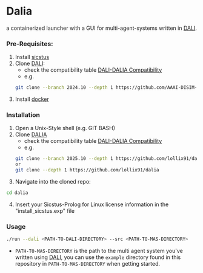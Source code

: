 # Dalia
a containerized launcher with a GUI for multi-agent-systems written in [DALI](https://github.com/AAAI-DISIM-UnivAQ/DALI).

### Pre-Requisites:

1. Install  [sicstus](https://sicstus.sics.se/)
2. Clone    [DALI](https://github.com/AAAI-DISIM-UnivAQ/DALI):
    - check the compatibility table [DALI-DALIA Compatibility](https://github.com/lollix91/dalia/compatibility.md)
    - e.g. 
    ```sh
    git clone --branch 2024.10 --depth 1 https://github.com/AAAI-DISIM-UnivAQ/DALI
    ```
3. Install [docker](https://docs.docker.com/engine/install/)

### Installation 
1. Open a Unix-Style shell (e.g. GIT BASH)
2. Clone [DALIA](https://github.com/lollix91/dalia)
    - check the compatibility table [DALI-DALIA Compatibility](https://github.com/lollix91/dalia/compatibility.md)
    - e.g. 
    ```sh
    git clone --branch 2025.10 --depth 1 https://github.com/lollix91/dalia
    or
    git clone --depth 1 https://github.com/lollix91/dalia
    ```
3. Navigate into the cloned repo:
```sh
cd dalia
```
4. Insert your Sicstus-Prolog for Linux license information in the "install_sicstus.exp" file

### Usage
```sh
./run --dali <PATH-TO-DALI-DIRECTORY> --src <PATH-TO-MAS-DIRECTORY> 
```

- `PATH-TO-MAS-DIRECTORY` is the path to the multi agent system you've written using [DALI](https://github.com/AAAI-DISIM-UnivAQ/DALI), you can use the `example` directory found in this repository in `PATH-TO-MAS-DIRECTORY` when getting started.